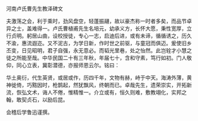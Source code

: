 河南卢氏曹先生教泽碑文

  

夫激荡之会，利于乘时，劲风盘空，轻蓬振翮，故以豪杰称一时者多矣，而品节卓异之士，盖难得一。卢氏曹植甫先生名培元，幼承义方，长怀大愿，秉性宽厚，立行贞明。躬居山曲，设校授徒，专心一志，启迪后进，或有未谛，循循诱之，历久不渝，惠流遐迩。又不泥古，为学日新，作时世之前驱，与童冠而俱迈。爰使旧乡丕变，日见昭明，君子自强，永无意必。而韬光里巷，处之怡然。此岂辁才小慧之徒之所能至哉。中华民国二十有三年秋，年届七十，含和守素，笃行如初。门人敬仰，同心立表，冀彰潜德，亦报师恩云尔。铭曰：

华土奥衍，代生英贤，或居或作，历四千年，文物有赫，峙于中天。海涛外薄，黄神徙倚，巧黠因时，枪鹊起，然犹飘风，终朝而已。卓哉先生，遗荣崇实，开拓新流，恢弘文术，诲人不倦，惟精惟一。介立或有，恒久则难，敷教翊化，实邦之翰，敢契贞石，以励后昆。

  

会稽后学鲁迅谨撰。